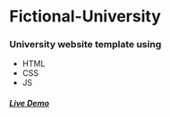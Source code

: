 # Fictional-University
<h3>University website template using</h3>
<ul>
  <li>HTML</li>
  <li>CSS</li>
  <li>JS</li>
</ul>
<h5><a href="https://tarun-bisht.github.io/Fictional-University/">Live Demo</a></h5>
